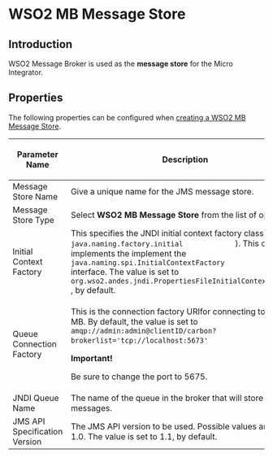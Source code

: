 # WSO2 MB Message Store
## Introduction
WSO2 Message Broker is used as the <b>message store</b> for the Micro Integrator.

## Properties

The following properties can be configured when [creating a WSO2 MB Message Store]({{base_path}}/develop/creating-artifacts/creating-a-message-store/).

<table>
   <thead>
      <tr>
         <th>
            <p>Parameter Name</p>
         </th>
         <th>
            <p>Description</p>
         </th>
      </tr>
   </thead>
   <tbody>
      <tr>
         <td>Message Store Name</td>
         <td>Give a unique name for the JMS message store.</td>
      </tr>
      <tr>
         <td>Message Store Type</td>
         <td>Select <strong>WSO2 MB Message Store</strong> from the list of options.</td>
      </tr>
      <tr>
         <td>Initial Context Factory</td>
         <td>This specifies the JNDI initial context factory class ( <code>             java.naming.factory.initial            </code> ). This class implements the implement the <code>             java.naming.spi.InitialContextFactory            </code> interface. The value is set to <code>             org.wso2.andes.jndi.PropertiesFileInitialContextFactory            </code> , by default.</td>
      </tr>
      <tr>
         <td>Queue Connection Factory</td>
         <td>
            <div class="content-wrapper">
               <p>This is the connection factory URlfor connecting to WSO2 MB. By default, the value is set to <code>               amqp://admin:admin@clientID/carbon?brokerlist='tcp://localhost:5673'              </code> .</p>
               <b>Important!</b>
               <p>Be sure to change the port to 5675.</p>
            </div>
         </td>
      </tr>
      <tr>
         <td>JNDI Queue Name</td>
         <td>The name of the queue in the broker that will store messages.</td>
      </tr>
      <tr>
         <td>JMS API Specification Version</td>
         <td>The JMS API version to be used. Possible values are 1.1 or 1.0. The value is set to 1.1, by default.</td>
      </tr>
   </tbody>
</table>